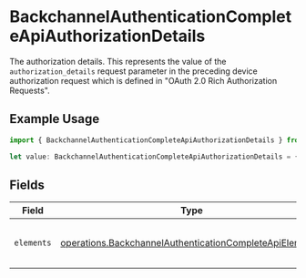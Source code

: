 # BackchannelAuthenticationCompleteApiAuthorizationDetails

The authorization details. This represents the value of the `authorization_details`
request parameter in the preceding device authorization request which is defined in
"OAuth 2.0 Rich Authorization Requests".


## Example Usage

```typescript
import { BackchannelAuthenticationCompleteApiAuthorizationDetails } from "authelete-bundled/models/operations";

let value: BackchannelAuthenticationCompleteApiAuthorizationDetails = {};
```

## Fields

| Field                                                                                                                              | Type                                                                                                                               | Required                                                                                                                           | Description                                                                                                                        |
| ---------------------------------------------------------------------------------------------------------------------------------- | ---------------------------------------------------------------------------------------------------------------------------------- | ---------------------------------------------------------------------------------------------------------------------------------- | ---------------------------------------------------------------------------------------------------------------------------------- |
| `elements`                                                                                                                         | [operations.BackchannelAuthenticationCompleteApiElement](../../models/operations/backchannelauthenticationcompleteapielement.md)[] | :heavy_minus_sign:                                                                                                                 | Elements of this authorization details.<br/>                                                                                       |